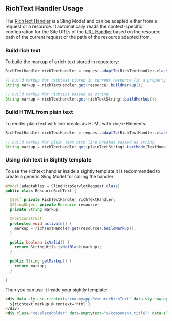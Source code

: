 ## RichText Handler Usage

The [RichText Handler][richtext-handler] is a Sling Model and can be adapted either from a request or a resource. It automatically reads the context-specific configuration for the Site URLs of the [URL Handler][url-handler] based on the resource path of the current request or the path of the resource adapted from.


### Build rich text

To build the markup of a rich text stored in repository:

```java
RichTextHandler richTextHandler = request.adaptTo(RichTextHandler.class);

// build markup for richtext stored in current resource (in a property named `text`)
String markup = richTextHandler.get(resource).buildMarkup();

// build markup for richtext passed as string
String markup = richTextHandler.get(richTextString).buildMarkup();
```


### Build HTML from plain text

To render plain text with line breaks as HTML with `<br/>`-Elements:

```java
RichTextHandler richTextHandler = request.adaptTo(RichTextHandler.class);

// build markup for plain text with line breakds passed as string
String markup = richTextHandler.get(plainTextString).textMode(TextMode.PLAIN).buildMarkup();
```


### Using rich text in Sightly template

To use the richtext handler inside a sightly template it is recommended to create a generic Sling Model for calling the handler:

```java
@Model(adaptables = SlingHttpServletRequest.class)
public class ResourceRichText {

  @Self private RichTextHandler richTextHandler;
  @SlingObject private Resource resource;
  private String markup;

  @PostConstruct
  protected void activate() {
    markup = richTextHandler.get(resource).buildMarkup();
  }

  public boolean isValid() {
    return StringUtils.isNotBlank(markup);
  }

  public String getMarkup() {
    return markup;
  }

}
```

Then you can use it inside your sightly template:

```html
<div data-sly-use.richtext="com.myapp.ResourceRichText" data-sly-unwrap>
  ${richtext.markup @ context='html'}
</div>
<div class="cq-placeholder" data-emptytext="${component.title}" data-sly-test="${!richtext.valid}"></div>
```


[richtext-handler]: apidocs/io/wcm/handler/richtext/RichTextHandler.html
[url-handler]: ../url/
